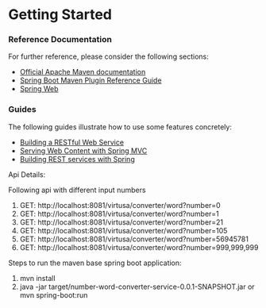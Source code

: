 # Getting Started

### Reference Documentation
For further reference, please consider the following sections:

* [Official Apache Maven documentation](https://maven.apache.org/guides/index.html)
* [Spring Boot Maven Plugin Reference Guide](https://docs.spring.io/spring-boot/docs/2.2.2.RELEASE/maven-plugin/)
* [Spring Web](https://docs.spring.io/spring-boot/docs/2.2.2.RELEASE/reference/htmlsingle/#boot-features-developing-web-applications)

### Guides
The following guides illustrate how to use some features concretely:

* [Building a RESTful Web Service](https://spring.io/guides/gs/rest-service/)
* [Serving Web Content with Spring MVC](https://spring.io/guides/gs/serving-web-content/)
* [Building REST services with Spring](https://spring.io/guides/tutorials/bookmarks/)

Api Details:

Following api with different input numbers
1. GET: http://localhost:8081/virtusa/converter/word?number=0
1. GET: http://localhost:8081/virtusa/converter/word?number=1
1. GET: http://localhost:8081/virtusa/converter/word?number=21
1. GET: http://localhost:8081/virtusa/converter/word?number=105
1. GET: http://localhost:8081/virtusa/converter/word?number=56945781
1. GET: http://localhost:8081/virtusa/converter/word?number=999,999,999

Steps to run the maven base spring boot application:
1. mvn install
2. java -jar target/number-word-converter-service-0.0.1-SNAPSHOT.jar or mvn spring-boot:run
